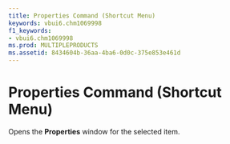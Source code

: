 ```yaml
---
title: Properties Command (Shortcut Menu)
keywords: vbui6.chm1069998
f1_keywords:
- vbui6.chm1069998
ms.prod: MULTIPLEPRODUCTS
ms.assetid: 8434604b-36aa-4ba6-0d0c-375e853e461d
---
```



# Properties Command (Shortcut Menu)

Opens the  **Properties** window for the selected item.


